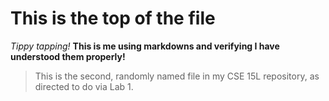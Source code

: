 # This is the top of the file
*Tippy tapping!* **This is me using markdowns and verifying I have understood them properly!**
> This is the second, randomly named file in my CSE 15L repository, as directed to do via Lab 1.
